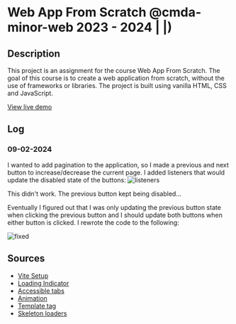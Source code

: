 # Web App From Scratch @cmda-minor-web 2023 - 2024                                   |             |)

## Description

This project is an assignment for the course Web App From Scratch. The goal of this course is to create a web application from scratch, without the use of frameworks or libraries. The project is built using vanilla HTML, CSS and JavaScript.

[View live demo](https://mtdvlpr.github.io/web-app-from-scratch-2324/)

## Log

### 09-02-2024

I wanted to add pagination to the application, so I made a previous and next button to increase/decrease the current page. I added listeners that would update the disabled state of the buttons:
![listeners](https://github.com/mtdvlpr/web-app-from-scratch-2324/assets/46671786/c0be195c-2947-4134-af8f-2179e447f5eb)

This didn't work. The previous button kept being disabled...

Eventually I figured out that I was only updating the previous button state when clicking the previous button and I should update both buttons when either button is clicked. I rewrote the code to the following:

![fixed](https://github.com/mtdvlpr/web-app-from-scratch-2324/assets/46671786/c412f890-ac84-48e7-843e-be0303fd6fc7)


## Sources

- [Vite Setup](https://vitejs.dev/)
- [Loading Indicator](https://loading.io/css/)
- [Accessible tabs](https://www.w3.org/WAI/ARIA/apg/patterns/tabs/examples/tabs-manual/)
- [Animation](https://erikmartinjordan.com/display-none-display-block)
- [Template tag](https://developer.mozilla.org/en-US/docs/Web/HTML/Element/template)
- [Skeleton loaders](https://www.freecodecamp.org/news/how-to-build-skeleton-screens-using-css-for-better-user-experience/)
